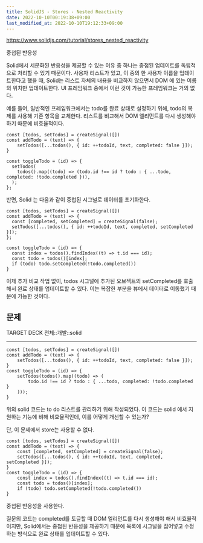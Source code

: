 ```yaml
---
title: SolidJS - Stores - Nested Reactivity
date: 2022-10-10T00:19:38+09:00
last_modified_at: 2022-10-10T19:12:33+09:00
---
```


https://www.solidjs.com/tutorial/stores_nested_reactivity

중첩된 반응성

Solid에서 세분화된 반응성을 제공할 수 있는 이유 중 하나는 중첩된 업데이트를 독립적으로 처리할 수 있기 때문이다. 사용자 리스트가 있고, 이 중의 한 사용자 이름을 업데이트한다고 했을 때, Solid는 리스트 자체의 내용을 비교하지 않으면서 DOM 에 있는 이름의 위치만 업데이트한다. UI 프레임워크 중에서 이런 것이 가능한 프레임워크는 거의 없다.

예를 들어, 일반적인 프레임워크에서는 todo를 완료 상태로 설정하기 위해, todo의 복제를 사용해 기존 항목을 교체한다. 리스트를 비교해서 DOM 엘리먼트를 다시 생성해야하기 때문에 비효율적이다.

```tsx
const [todos, setTodos] = createSignal([])
const addTodo = (text) => {
	setTodos([...todos(), { id: ++todoId, text, completed: false }]);
}
```

```tsx
const toggleTodo = (id) => {
  setTodos(
    todos().map((todo) => (todo.id !== id ? todo : { ...todo, completed: !todo.completed })),
  );
};
```

반면, Solid 는 다음과 같이 중첩된 시그널로 데이터를 초기화한다.

```tsx
const [todos, setTodos] = createSignal([])
const addTodo = (text) => {
  const [completed, setCompleted] = createSignal(false);
  setTodos([...todos(), { id: ++todoId, text, completed, setCompleted }]);
};
```

```tsx
const toggleTodo = (id) => {
  const index = todos().findIndex((t) => t.id === id);
  const todo = todos()[index];
  if (todo) todo.setCompleted(!todo.completed())
}
```

이제 추가 비교 작업 없이, todos 시그널에 추가된 오브젝트의 setCompleted를 호출해서 완료 상태를 업데이트할 수 있다. 이는 복잡한 부분을 뷰에서 데이터로 이동했기 때문에 가능한 것이다. 

## 문제

TARGET DECK
전체::개발::solid

---

<!--ankiQ-->

```tsx
const [todos, setTodos] = createSignal([])
const addTodo = (text) => {
	setTodos([...todos(), { id: ++todoId, text, completed: false }]);
}
const toggleTodo = (id) => {
	setTodos(todos().map((todo) => (
		todo.id !== id ? todo : { ...todo, completed: !todo.completed }
	)));
}
```

위의 solid 코드는 to do 리스트를 관리하기 위해 작성되었다. 이 코드는 solid 에서 지원하는 기능에 비해 비효율적인데, 이를 어떻게 개선할 수 있는가?

단, 이 문제에서 store는 사용할 수 없다.

<!--ankiA-->

```tsx
const [todos, setTodos] = createSignal([])
const addTodo = (text) => {
	const [completed, setCompleted] = createSignal(false); 
	setTodos([...todos(), { id: ++todoId, text, completed, setCompleted }]);
}
const toggleTodo = (id) => {
	const index = todos().findIndex((t) => t.id === id);
	const todo = todos()[index];
	if (todo) todo.setCompleted(!todo.completed())
}
```

중첩된 반응성을 사용한다.

질문의 코드는 completed를 토글할 때 DOM 엘리먼트를 다시 생성해야 해서 비효율적이지만, Solid에서는 중첩된 반응성을 제공하기 때문에 목록에 시그널을 집어넣고 수정하는 방식으로 완료 상태를 업데이트할 수 있다.

<!--ankiE-->
<!--ID: 1665034139955-->
